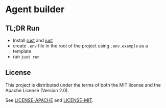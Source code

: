 # Agent builder

## TL;DR Run

- Install [rust](https://www.rust-lang.org/) and [just](https://just.systems/)
- create `.env` file in the root of the project using `.env.example` as a template
- run `just run`

## License

This project is distributed under the terms of both the MIT license and the Apache License (Version 2.0).

See [LICENSE-APACHE](./licenses/LICENSE-APACHE) and [LICENSE-MIT](./licenses/LICENSE-MIT).
